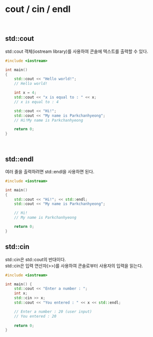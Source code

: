 # cout / cin / endl

<br>

## std::cout

std::cout 객체(iostream library)를 사용하여 콘솔에 텍스트를 출력할 수 있다.

```cpp
#include <iostream>

int main()
{
    std::cout << "Hello world!";
    // Hello world!

    int x = 4;
    std::cout << "x is equal to : " << x;
    // x is equal to : 4

    std::cout << "Hi!";
    std::cout << "My name is Parkchanhyeong";
    // Hi!My name is Parkchanhyeong

    return 0;
}
```

<br>

## std::endl

여러 줄을 출력하려면 std::endl을 사용하면 된다.

```cpp
#include <iostream>

int main()
{
    std::cout << "Hi!"; << std::endl;
    std::cout << "My name is Parkchanhyeong";

    // Hi!
    // My name is Parkchanhyeong

    return 0;
}
```

## std::cin

std::cin은 std::cout의 반대이다.<br>
std::cin은 입력 연산자(>>)를 사용하여 콘솔로부터 사용자의 입력을 읽는다.

```cpp
#include <iostream>

int main() {
    std::cout << "Enter a number : ";
    int x;
    std::cin >> x;
    std::cout << "You entered : " << x << std::endl;

    // Enter a number : 20 (user input)
    // You entered : 20
    
    return 0;
}
```